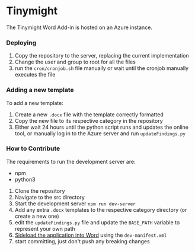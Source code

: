 # Tinymight

The Tinymight Word Add-in is hosted on an Azure instance.

### Deploying
1. Copy the repository to the server, replacing the current implementation 
2. Change the user and group to root for all the files 
3. run the `cron/cronjob.sh` file manually or wait until the cronjob manually executes the file 

### Adding a new template
To add a new template:
1. Create a new `.docx` file with the template correctly formatted
2. Copy the new file to its respective category in the repository
3. Either wait 24 hours until the python script runs and updates the online tool, or manually log in to the Azure server and run `updateFindings.py`

### How to Contribute
The requirements to run the development server are: 
- npm
- python3

1. Clone the repository
2. Navigate to the src directory
3. Start the development server 
    `npm run dev-server`
4. Add any extra `.docx` templates to the respective category directory (or create a new one)
5. edit the `updateFindings.py` file and update the `BASE_PATH` variable to represent your own path
6. [Sideload the application into Word](https://learn.microsoft.com/en-us/office/dev/add-ins/testing/create-a-network-shared-folder-catalog-for-task-pane-and-content-add-ins) using the `dev-manifest.xml`
7. start committing, just don't push any breaking changes  
